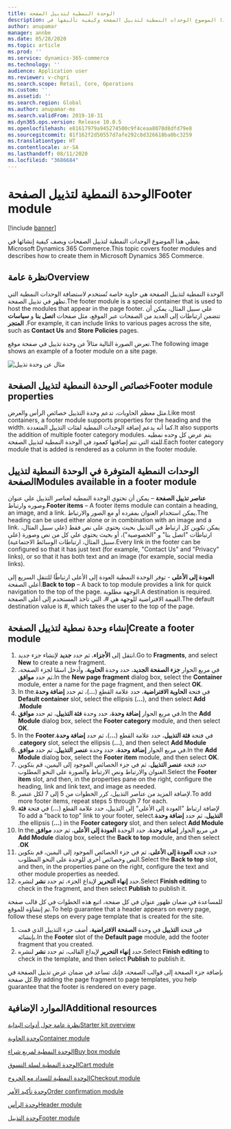 ```yaml
---
title: الوحدة النمطية لتذييل الصفحة
description: يغطي هذا الموضوع الوحدات النمطية لتذييل الصفحة وكيفية تأليفها في Dynamics 365 Commerce.
author: anupamar
manager: annbe
ms.date: 05/28/2020
ms.topic: article
ms.prod: ''
ms.service: dynamics-365-commerce
ms.technology: ''
audience: Application user
ms.reviewer: v-chgri
ms.search.scope: Retail, Core, Operations
ms.custom: ''
ms.assetid: ''
ms.search.region: Global
ms.author: anupamar-ms
ms.search.validFrom: 2019-10-31
ms.dyn365.ops.version: Release 10.0.5
ms.openlocfilehash: e81617979a945274500c9f4ceaa8078d8dfd79e8
ms.sourcegitcommit: 81f162f2d50557d7afe292c8d326618ba0bc3259
ms.translationtype: HT
ms.contentlocale: ar-SA
ms.lasthandoff: 08/11/2020
ms.locfileid: "3686684"
---
```

# <a name="footer-module"></a><span data-ttu-id="f141a-103">الوحدة النمطية لتذييل الصفحة</span><span class="sxs-lookup"><span data-stu-id="f141a-103">Footer module</span></span>  

[!include [banner](includes/banner.md)]

<span data-ttu-id="f141a-104">يغطي هذا الموضوع الوحدات النمطية لتذييل الصفحات ويصف كيفية إنشائها في Microsoft Dynamics 365 Commerce.</span><span class="sxs-lookup"><span data-stu-id="f141a-104">This topic covers footer modules and describes how to create them in Microsoft Dynamics 365 Commerce.</span></span>

## <a name="overview"></a><span data-ttu-id="f141a-105">نظرة عامة</span><span class="sxs-lookup"><span data-stu-id="f141a-105">Overview</span></span>

<span data-ttu-id="f141a-106">الوحدة النمطية لتذييل الصفحة هي حاوية خاصة تُستخدم لاستضافة الوحدات النمطية التي تظهر في تذييل الصفحة.</span><span class="sxs-lookup"><span data-stu-id="f141a-106">The footer module is a special container that is used to host the modules that appear in the page footer.</span></span> <span data-ttu-id="f141a-107">علي سبيل المثال، يمكن أن تتضمن ارتباطات إلى العديد من الصفحات عبر الموقع، مثل صفحات **اتصل بنا** و **سياسات المتجر** .</span><span class="sxs-lookup"><span data-stu-id="f141a-107">For example, it can include links to various pages across the site, such as **Contact Us** and **Store Policies** pages.</span></span>

<span data-ttu-id="f141a-108">تعرض الصورة التالية مثالاً عن وحدة تذييل في صفحة موقع.</span><span class="sxs-lookup"><span data-stu-id="f141a-108">The following image shows an example of a footer module on a site page.</span></span>

![مثال عن وحدة تذييل](./media/ecommerce-footer.PNG)

## <a name="footer-module-properties"></a><span data-ttu-id="f141a-110">خصائص الوحدة النمطية لتذييل الصفحة</span><span class="sxs-lookup"><span data-stu-id="f141a-110">Footer module properties</span></span> 

<span data-ttu-id="f141a-111">مثل معظم الحاويات، تدعم وحدة التذييل خصائص الرأس والعرض.</span><span class="sxs-lookup"><span data-stu-id="f141a-111">Like most containers, a footer module supports properties for the heading and the width.</span></span> <span data-ttu-id="f141a-112">كما أنه يدعم إضافة الوحدات النمطية لفئات التذييل المتعددة.</span><span class="sxs-lookup"><span data-stu-id="f141a-112">It also supports the addition of multiple footer category modules.</span></span> <span data-ttu-id="f141a-113">يتم عرض كل وحده نمطيه للفئة التي تتم إضافتها كعمود في الوحدة النمطية لتذييل الصفحة.</span><span class="sxs-lookup"><span data-stu-id="f141a-113">Each footer category module that is added is rendered as a column in the footer module.</span></span>

## <a name="modules-available-in-a-footer-module"></a><span data-ttu-id="f141a-114">الوحدات النمطية المتوفرة في الوحدة النمطية لتذييل الصفحة</span><span class="sxs-lookup"><span data-stu-id="f141a-114">Modules available in a footer module</span></span>

<span data-ttu-id="f141a-115">**عناصر تذييل الصفحة** – يمكن أن تحتوي الوحدة النمطية لعناصر التذييل علي عنوان وصوره وارتباط.</span><span class="sxs-lookup"><span data-stu-id="f141a-115">**Footer items** – A footer items module can contain a heading, an image, and a link.</span></span> <span data-ttu-id="f141a-116">يمكن استخدام العنوان بمفرده أو مع الصور والارتباط.</span><span class="sxs-lookup"><span data-stu-id="f141a-116">The heading can be used either alone or in combination with an image and a link.</span></span> <span data-ttu-id="f141a-117">يمكن تكوين كل ارتباط في التذييل بحيث يحتوي على نص فقط (علي سبيل المثال، ارتباطات "اتصل بنا" و "الخصوصية")، أو بحيث يحتوي علي كل من نص وصورة (علي سبيل المثال، ارتباطات الوسائط الاجتماعية).</span><span class="sxs-lookup"><span data-stu-id="f141a-117">Every link in the footer can be configured so that it has just text (for example, "Contact Us" and "Privacy" links), or so that it has both text and an image (for example, social media links).</span></span>

<span data-ttu-id="f141a-118">**العودة إلى الأعلى** - توفر الوحدة النمطية العودة إلى الأعلى ارتباطًا للتنقل السريع إلى أعلي الصفحة.</span><span class="sxs-lookup"><span data-stu-id="f141a-118">**Back to top** – A back to top module provides a link for quick navigation to the top of the page.</span></span> <span data-ttu-id="f141a-119">الوجهة مطلوبة.</span><span class="sxs-lookup"><span data-stu-id="f141a-119">A destination is required.</span></span> <span data-ttu-id="f141a-120">القيمة الافتراضية للوجهة هي \#، التي تأخذ المستخدم إلى أعلى الصفحة.</span><span class="sxs-lookup"><span data-stu-id="f141a-120">The default destination value is \#, which takes the user to the top of the page.</span></span>

## <a name="create-a-footer-module"></a><span data-ttu-id="f141a-121">إنشاء وحدة نمطية لتذييل الصفحة</span><span class="sxs-lookup"><span data-stu-id="f141a-121">Create a footer module</span></span>

1. <span data-ttu-id="f141a-122">انتقل إلى **الأجزاء**، ثم حدد **جديد** لإنشاء جزء جديد.</span><span class="sxs-lookup"><span data-stu-id="f141a-122">Go to **Fragments**, and select **New** to create a new fragment.</span></span>
1. <span data-ttu-id="f141a-123">في مربع الحوار **جزء الصفحة الجديد**، حدد وحدة **الحاوية**، وأدخل اسمًا لجزء الصفحة، ثم حدد **موافق**.</span><span class="sxs-lookup"><span data-stu-id="f141a-123">In the **New page fragment** dialog box, select the **Container** module, enter a name for the page fragment, and then select **OK**.</span></span>
1. <span data-ttu-id="f141a-124">في فتحة **الحاوية الافتراضية‬‬‏‫**، حدد علامة القطع (**...**)، ثم حدد **إضافة وحدة**.</span><span class="sxs-lookup"><span data-stu-id="f141a-124">In the **Default container** slot, select the ellipsis (**...**), and then select **Add Module**.</span></span>
1. <span data-ttu-id="f141a-125">في مربع الحوار **إضافة وحدة**، حدد وحدة **فئة التذييل**، ثم حدد **موافق**.</span><span class="sxs-lookup"><span data-stu-id="f141a-125">In the **Add Module** dialog box, select the **Footer category** module, and then select **OK**.</span></span>
1. <span data-ttu-id="f141a-126">في فتحة **فئة التذييل‬‬‏‫**، حدد علامة القطع (**...**)، ثم حدد **إضافة وحدة**.</span><span class="sxs-lookup"><span data-stu-id="f141a-126">In the **Footer category** slot, select the ellipsis (**...**), and then select **Add Module**.</span></span>
1. <span data-ttu-id="f141a-127">في مربع الحوار **إضافة وحدة**، حدد وحدة **عنصر التذييل**، ثم حدد **موافق**.</span><span class="sxs-lookup"><span data-stu-id="f141a-127">In the **Add Module** dialog box, select the **Footer item** module, and then select **OK**.</span></span>
1. <span data-ttu-id="f141a-128">حدد فتحة **عنصر التذييل**، ثم في جزء الخصائص الموجود إلى اليمين، قم بتكوين العنوان والارتباط ونص الارتباط والصورة على النحو المطلوب.</span><span class="sxs-lookup"><span data-stu-id="f141a-128">Select the **Footer item** slot, and then, in the properties pane on the right, configure the heading, link and link text, and image as needed.</span></span>
1. <span data-ttu-id="f141a-129">لإضافة المزيد من عناصر التذييل، كرر الخطوات من 5 إلى 7 لكل عنصر.</span><span class="sxs-lookup"><span data-stu-id="f141a-129">To add more footer items, repeat steps 5 through 7 for each.</span></span>
1. <span data-ttu-id="f141a-130">لإضافة ارتباط ‬‏‫"العودة إلى الأعلى" إلى التذييل، حدد علامة القطع (**‎...**) في فتحة **فئة التذييل**، ثم حدد **إضافة وحدة**.</span><span class="sxs-lookup"><span data-stu-id="f141a-130">To add a "back to top" link to your footer, select the ellipsis (**...**) in the **Footer category** slot, and then select **Add Module**.</span></span>
1. <span data-ttu-id="f141a-131">في مربع الحوار **إضافة وحدة**، حدد الوحدة ‬‏‫**العودة إلى الأعلى**، ثم حدد **موافق**.</span><span class="sxs-lookup"><span data-stu-id="f141a-131">In the **Add Module** dialog box, select the **Back to top** module, and then select **OK**.</span></span>
1. <span data-ttu-id="f141a-132">حدد فتحة **العودة إلى الأعلى**، ثم في جزء الخصائص الموجود إلى اليمين، قم بتكوين النص وخصائص أخرى للوحدة على النحو المطلوب.</span><span class="sxs-lookup"><span data-stu-id="f141a-132">Select the **Back to top** slot, and then, in the properties pane on the right, configure the text and other module properties as needed.</span></span>
1. <span data-ttu-id="f141a-133">حدد **إنهاء التحرير** لإيداع الجزء، ثم حدد **نشر** لنشره.</span><span class="sxs-lookup"><span data-stu-id="f141a-133">Select **Finish editing** to check in the fragment, and then select **Publish** to publish it.</span></span>

<span data-ttu-id="f141a-134">للمساعدة في ضمان ظهور عنوان في كل صفحة، اتبع هذه الخطوات في كل قالب صفحة تم إنشاؤه للموقع.</span><span class="sxs-lookup"><span data-stu-id="f141a-134">To help guarantee that a header appears on every page, follow these steps on every page template that is created for the site.</span></span>

1. <span data-ttu-id="f141a-135">في فتحة **التذييل** في وحدة **الصفحة الافتراضية**، أضف جزء التذييل الذي قمت بإنشائه.</span><span class="sxs-lookup"><span data-stu-id="f141a-135">In the **Footer** slot of the **Default page** module, add the footer fragment that you created.</span></span>
1. <span data-ttu-id="f141a-136">حدد **إنهاء التحرير** لإيداع القالب، ثم حدد **نشر** لنشره.</span><span class="sxs-lookup"><span data-stu-id="f141a-136">Select **Finish editing** to check in the template, and then select **Publish** to publish it.</span></span>

<span data-ttu-id="f141a-137">بإضافة جزء الصفحة إلى قوالب الصفحة، فإنك تساعد في ضمان عرض تذييل الصفحة في كل صفحة.</span><span class="sxs-lookup"><span data-stu-id="f141a-137">By adding the page fragment to page templates, you help guarantee that the footer is rendered on every page.</span></span>

## <a name="additional-resources"></a><span data-ttu-id="f141a-138">الموارد الإضافية</span><span class="sxs-lookup"><span data-stu-id="f141a-138">Additional resources</span></span>

[<span data-ttu-id="f141a-139">نظرة عامة حول أدوات البداية</span><span class="sxs-lookup"><span data-stu-id="f141a-139">Starter kit overview</span></span>](starter-kit-overview.md)

[<span data-ttu-id="f141a-140">وحدة الحاوية</span><span class="sxs-lookup"><span data-stu-id="f141a-140">Container module</span></span>](add-container-module.md)

[<span data-ttu-id="f141a-141">الوحدة النمطية لمربع شراء</span><span class="sxs-lookup"><span data-stu-id="f141a-141">Buy box module</span></span>](add-buy-box.md)

[<span data-ttu-id="f141a-142">الوحدة النمطية لسلة التسوق</span><span class="sxs-lookup"><span data-stu-id="f141a-142">Cart module</span></span>](add-cart-module.md)

[<span data-ttu-id="f141a-143">الوحدة النمطية للسداد مع الخروج</span><span class="sxs-lookup"><span data-stu-id="f141a-143">Checkout module</span></span>](add-checkout-module.md)

[<span data-ttu-id="f141a-144">وحدة تأكيد الأمر</span><span class="sxs-lookup"><span data-stu-id="f141a-144">Order confirmation module</span></span>](order-confirmation-module.md)

[<span data-ttu-id="f141a-145">وحدة الرأس</span><span class="sxs-lookup"><span data-stu-id="f141a-145">Header module</span></span>](author-header-module.md)

[<span data-ttu-id="f141a-146">وحدة التذييل</span><span class="sxs-lookup"><span data-stu-id="f141a-146">Footer module</span></span>](author-footer-module.md)
